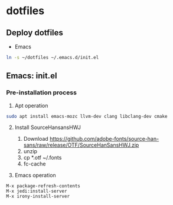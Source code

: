 # dotfiles
## Deploy dotfiles

* Emacs
``` bash
ln -s ~/dotfiles ~/.emacs.d/init.el
```

## Emacs: init.el
### Pre-installation process
1. Apt operation
``` bash
sudo apt install emacs-mozc llvm-dev clang libclang-dev cmake
```

2. Install SourceHansansHWJ
   1. Download https://github.com/adobe-fonts/source-han-sans/raw/release/OTF/SourceHanSansHWJ.zip
   2. unzip
   3. cp *.otf ~/.fonts
   4. fc-cache

3. Emacs operation
``` emacs-lisp
M-x package-refresh-contents
M-x jedi:install-server
M-x irony-install-server
```










